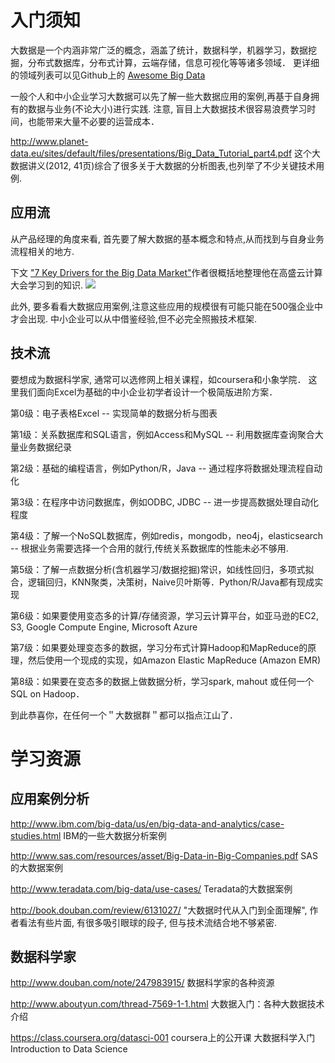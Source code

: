 # 入门须知

大数据是一个内涵非常广泛的概念，涵盖了统计，数据科学，机器学习，数据挖掘，分布式数据库，分布式计算，云端存储，信息可视化等等诸多领域．
更详细的领域列表可以见Github上的 [Awesome Big Data](https://github.com/onurakpolat/awesome-bigdata)

一般个人和中小企业学习大数据可以先了解一些大数据应用的案例,再基于自身拥有的数据与业务(不论大小)进行实践.
注意, 盲目上大数据技术很容易浪费学习时间，也能带来大量不必要的运营成本．

http://www.planet-data.eu/sites/default/files/presentations/Big_Data_Tutorial_part4.pdf 这个大数据讲义(2012, 41页)综合了很多关于大数据的分析图表,也列举了不少关键技术用例. 


## 应用流

从产品经理的角度来看, 首先要了解大数据的基本概念和特点,从而找到与自身业务流程相关的地方. 

下文 ["7 Key Drivers for the Big Data Market"](http://hortonworks.com/blog/7-key-drivers-for-the-big-data-market/)作者很概括地整理他在高盛云计算大会学习到的知识.
![](http://hortonworks.com/wp-content/uploads/2012/05/bigdata_diagram.png)

此外, 要多看看大数据应用案例,注意这些应用的规模很有可能只能在500强企业中才会出现. 中小企业可以从中借鉴经验,但不必完全照搬技术框架.

## 技术流

要想成为数据科学家, 通常可以选修网上相关课程，如coursera和小象学院．
这里我们面向Excel为基础的中小企业初学者设计一个极简版进阶方案．

第0级：电子表格Excel -- 实现简单的数据分析与图表

第1级：关系数据库和SQL语言，例如Access和MySQL -- 利用数据库查询聚合大量业务数据纪录

第2级：基础的编程语言，例如Python/R，Java -- 通过程序将数据处理流程自动化

第3级：在程序中访问数据库，例如ODBC, JDBC -- 进一步提高数据处理自动化程度

第4级：了解一个NoSQL数据库，例如redis，mongodb，neo4j，elasticsearch --  根据业务需要选择一个合用的就行,传统关系数据库的性能未必不够用.

第5级：了解一点数据分析(含机器学习/数据挖掘)常识，如线性回归，多项式拟合，逻辑回归，KNN聚类，决策树，Naive贝叶斯等．Python/R/Java都有现成实现

第6级：如果要使用变态多的计算/存储资源，学习云计算平台，如亚马逊的EC2, S3, Google Compute Engine, Microsoft Azure

第7级：如果要处理变态多的数据，学习分布式计算Hadoop和MapReduce的原理，然后使用一个现成的实现，如Amazon Elastic MapReduce (Amazon EMR)

第8级：如果要在变态多的数据上做数据分析，学习spark, mahout 或任何一个SQL on Hadoop．

到此恭喜你，在任何一个＂大数据群＂都可以指点江山了．


# 学习资源

## 应用案例分析
http://www.ibm.com/big-data/us/en/big-data-and-analytics/case-studies.html IBM的一些大数据分析案例

http://www.sas.com/resources/asset/Big-Data-in-Big-Companies.pdf SAS的大数据案例

http://www.teradata.com/big-data/use-cases/ Teradata的大数据案例

http://book.douban.com/review/6131027/ "大数据时代从入门到全面理解", 作者看法有些片面, 有很多吸引眼球的段子, 但与技术流结合地不够紧密.


## 数据科学家

http://www.douban.com/note/247983915/ 数据科学家的各种资源

http://www.aboutyun.com/thread-7569-1-1.html 大数据入门：各种大数据技术介绍

https://class.coursera.org/datasci-001  coursera上的公开课 大数据科学入门 Introduction to Data Science
